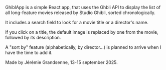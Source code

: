 


GhiblApp is a simple React app, that uses the Ghbli API to display the list of all long-feature movies released by Studio Ghibli, sorted chronologically. 

It includes a search field to look for a movie title or a director's name. 

If you click on a title, the default image is replaced by one from the movie, followed by its description. 

A "sort by" feature (alphabetically, by director…) is planned to arrive when I have the time to add it. 

Made by Jérémie Grandsenne, 13-15 september 2025. 